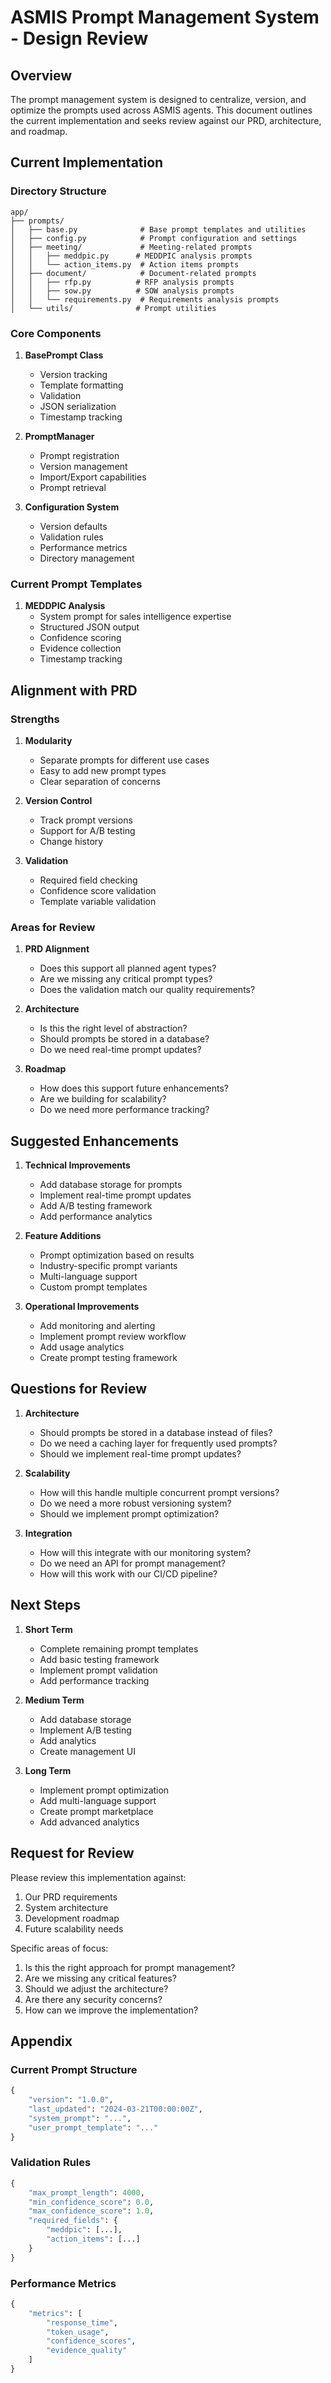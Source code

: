 # ASMIS Prompt Management System - Design Review

## Overview
The prompt management system is designed to centralize, version, and optimize the prompts used across ASMIS agents. This document outlines the current implementation and seeks review against our PRD, architecture, and roadmap.

## Current Implementation

### Directory Structure
```
app/
├── prompts/
│   ├── base.py              # Base prompt templates and utilities
│   ├── config.py            # Prompt configuration and settings
│   ├── meeting/             # Meeting-related prompts
│   │   ├── meddpic.py      # MEDDPIC analysis prompts
│   │   └── action_items.py  # Action items prompts
│   ├── document/            # Document-related prompts
│   │   ├── rfp.py          # RFP analysis prompts
│   │   ├── sow.py          # SOW analysis prompts
│   │   └── requirements.py  # Requirements analysis prompts
│   └── utils/              # Prompt utilities
```

### Core Components

1. **BasePrompt Class**
   - Version tracking
   - Template formatting
   - Validation
   - JSON serialization
   - Timestamp tracking

2. **PromptManager**
   - Prompt registration
   - Version management
   - Import/Export capabilities
   - Prompt retrieval

3. **Configuration System**
   - Version defaults
   - Validation rules
   - Performance metrics
   - Directory management

### Current Prompt Templates

1. **MEDDPIC Analysis**
   - System prompt for sales intelligence expertise
   - Structured JSON output
   - Confidence scoring
   - Evidence collection
   - Timestamp tracking

## Alignment with PRD

### Strengths
1. **Modularity**
   - Separate prompts for different use cases
   - Easy to add new prompt types
   - Clear separation of concerns

2. **Version Control**
   - Track prompt versions
   - Support for A/B testing
   - Change history

3. **Validation**
   - Required field checking
   - Confidence score validation
   - Template variable validation

### Areas for Review

1. **PRD Alignment**
   - Does this support all planned agent types?
   - Are we missing any critical prompt types?
   - Does the validation match our quality requirements?

2. **Architecture**
   - Is this the right level of abstraction?
   - Should prompts be stored in a database?
   - Do we need real-time prompt updates?

3. **Roadmap**
   - How does this support future enhancements?
   - Are we building for scalability?
   - Do we need more performance tracking?

## Suggested Enhancements

1. **Technical Improvements**
   - Add database storage for prompts
   - Implement real-time prompt updates
   - Add A/B testing framework
   - Add performance analytics

2. **Feature Additions**
   - Prompt optimization based on results
   - Industry-specific prompt variants
   - Multi-language support
   - Custom prompt templates

3. **Operational Improvements**
   - Add monitoring and alerting
   - Implement prompt review workflow
   - Add usage analytics
   - Create prompt testing framework

## Questions for Review

1. **Architecture**
   - Should prompts be stored in a database instead of files?
   - Do we need a caching layer for frequently used prompts?
   - Should we implement real-time prompt updates?

2. **Scalability**
   - How will this handle multiple concurrent prompt versions?
   - Do we need a more robust versioning system?
   - Should we implement prompt optimization?

3. **Integration**
   - How will this integrate with our monitoring system?
   - Do we need an API for prompt management?
   - How will this work with our CI/CD pipeline?

## Next Steps

1. **Short Term**
   - Complete remaining prompt templates
   - Add basic testing framework
   - Implement prompt validation
   - Add performance tracking

2. **Medium Term**
   - Add database storage
   - Implement A/B testing
   - Add analytics
   - Create management UI

3. **Long Term**
   - Implement prompt optimization
   - Add multi-language support
   - Create prompt marketplace
   - Add advanced analytics

## Request for Review

Please review this implementation against:
1. Our PRD requirements
2. System architecture
3. Development roadmap
4. Future scalability needs

Specific areas of focus:
1. Is this the right approach for prompt management?
2. Are we missing any critical features?
3. Should we adjust the architecture?
4. Are there any security concerns?
5. How can we improve the implementation?

## Appendix

### Current Prompt Structure
```python
{
    "version": "1.0.0",
    "last_updated": "2024-03-21T00:00:00Z",
    "system_prompt": "...",
    "user_prompt_template": "..."
}
```

### Validation Rules
```python
{
    "max_prompt_length": 4000,
    "min_confidence_score": 0.0,
    "max_confidence_score": 1.0,
    "required_fields": {
        "meddpic": [...],
        "action_items": [...]
    }
}
```

### Performance Metrics
```python
{
    "metrics": [
        "response_time",
        "token_usage",
        "confidence_scores",
        "evidence_quality"
    ]
}
``` 